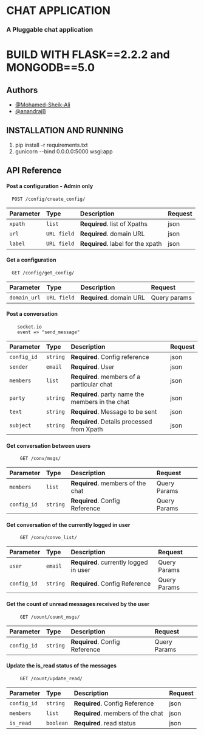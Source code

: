 # CHAT APPLICATION 

### A Pluggable chat application

# BUILD WITH FLASK==2.2.2 and MONGODB==5.0


## Authors

- [@Mohamed-Sheik-Ali](https://github.com/Mohamed-Sheik-Ali)
- [@anandrajB](https://github.com/anandrajB)


## INSTALLATION AND RUNNING

1. pip install -r requirements.txt
2. gunicorn --bind 0.0.0.0:5000 wsgi:app

## API Reference
#### Post a configuration - Admin only

```http
  POST /config/create_config/
```

| Parameter | Type     | Description                |  Request         |
| :-------- | :------- | :------------------------- |:-----------------|
| `xpath` | `list` | **Required**.  list of Xpaths |  json  |
| `url` | `URL field` | **Required**. domain URL|  json  |
| `label` | `URL field` | **Required**. label for the xpath|  json  |


#### Get a configuration

```http
  GET /config/get_config/
```

| Parameter | Type     | Description                |  Request          |
| :-------- | :------- | :------------------------- |:-----------------|
| `domain_url` | `URL field` | **Required**. domain URL|  Query params  |


#### Post a conversation


``` 
    socket.io 
    event => "send_message"
```

| Parameter | Type     | Description                |  Request   |
| :-------- | :------- | :------------------------- |:------------|
| `config_id` | `string` | **Required**. Config reference |  json  |
| `sender` | `email` | **Required**. User |  json  |
| `members` | `list` | **Required**. members of a particular chat|  json  |
| `party` | `string` | **Required**. party name the members in the chat|  json  |
| `text` | `string` | **Required**. Message to be sent|  json  |
| `subject` | `string` | **Required**. Details processed from Xpath|  json  |


#### Get conversation between users

```http
     GET /conv/msgs/
```

| Parameter | Type     | Description                |  Request          |
| :-------- | :------- | :------------------------- |:-----------------|
| `members` | `list` | **Required**. members of the chat |  Query Params  |
| `config_id`| `string` | **Required**. Config Reference  | Query Params |


#### Get conversation of the currently logged in user

```http
     GET /conv/convo_list/
```

| Parameter | Type     | Description                |  Request          |
| :-------- | :------- | :------------------------- |:-----------------|
| `user` | `email` | **Required**. currently logged in user |  Query Params  |
| `config_id`| `string` | **Required**. Config Reference  | Query Params |

#### Get the count of unread messages received by the user

```http
     GET /count/count_msgs/
```

| Parameter | Type     | Description                |  Request          |
| :-------- | :------- | :------------------------- |:-----------------|
| `config_id`| `string` | **Required**. Config Reference  | Query Params |


#### Update the is_read status of the messages

```http
     GET /count/update_read/
```

| Parameter | Type     | Description                |  Request          |
| :-------- | :------- | :------------------------- |:-----------------|
| `config_id`| `string` | **Required**. Config Reference  | json |
| `members` | `list` | **Required**. members of the chat |  json  |
| `is_read` | `boolean` | **Required**. read status |  json |

